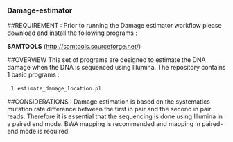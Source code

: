### Damage-estimator

##REQUIREMENT : 
Prior to running the Damage estimator workflow please download and install the following programs :

**SAMTOOLS** (http://samtools.sourceforge.net/)


##OVERVIEW
This set of programs are designed to estimate the DNA damage when the DNA is sequenced using Illumina. 
The repository contains 1 basic programs :

 1. ```estimate_damage_location.pl``` 
 
 ##CONSIDERATIONS :
 Damage estimation is based on the systematics mutation rate difference between the first in pair and the second in pair reads. Therefore it is essential that the sequencing is done using Illumina in a paired end mode. BWA mapping is recommended and mapping in paired-end mode is required.  

